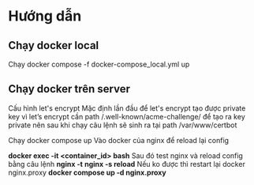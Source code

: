 # Hướng dẫn

## Chạy docker local
Chạy docker compose -f docker-compose_local.yml up
## Chạy docker trên server

Cấu hình let's encrypt
Mặc định lần đầu để let's encrypt tạo được private key vì let’s encrypt cần path /.well-known/acme-challenge/ để tạo ra key private nên sau khi chạy câu lệnh sẽ sinh ra tại path /var/www/certbot

Chạy docker compose up
Vào docker của nginx để reload lại config

**docker exec -it <container_id> bash**
Sau đó test nginx và reload config bằng câu lệnh
**nginx -t**
**nginx -s reload**
Nếu ko được thì restart lại docker nginx.proxy
**docker compose up -d nginx.proxy**
